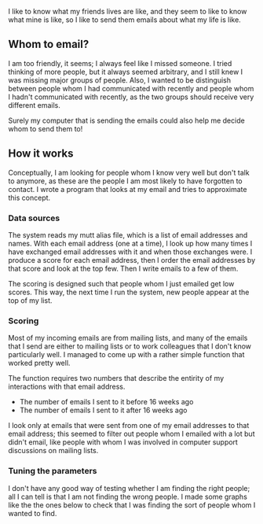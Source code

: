 I like to know what my friends lives are like, and they seem
to like to know what mine is like, so I like to send them emails
about what my life is like.

## Whom to email?
I am too friendly, it seems; I always feel like I missed someone.
I tried thinking of more people, but it always seemed arbitrary,
and I still knew I was missing major groups of people. Also,
I wanted to be distinguish between people whom I had communicated
with recently and people whom I hadn't communicated with recently,
as the two groups should receive very different emails.

Surely my computer that is sending the emails could also help me
decide whom to send them to!

## How it works
Conceptually, I am looking for people whom I know very well but don't
talk to anymore, as these are the people I am most likely to have
forgotten to contact. I wrote a program that looks at my email and
tries to approximate this concept.

### Data sources
The system reads my mutt alias file, which is a list of email addresses
and names. With each email address (one at a time), I look up how many
times I have exchanged email addresses with it and when those exchanges
were. I produce a score for each email address, then I order the email
addresses by that score and look at the top few. Then I write emails to
a few of them.

The scoring is designed such that people whom I just emailed get low
scores. This way, the next time I run the system, new people appear at
the top of my list.

### Scoring
Most of my incoming emails are from mailing lists, and many of the
emails that I send are either to mailing lists or to work colleagues
that I don't know particularly well. I managed to come up with a rather
simple function that worked pretty well.

The function requires two numbers that describe the entirity of my
interactions with that email address.

* The number of emails I sent to it before 16 weeks ago
* The number of emails I sent to it after 16 weeks ago

I look only at emails that were sent from one of my email addresses
to that email address; this seemed to filter out people whom I emailed
with a lot but didn't email, like people with whom I was involved in
computer support discussions on mailing lists.

### Tuning the parameters
I don't have any good way of testing whether I am finding the right
people; all I can tell is that I am not finding the wrong people.
I made some graphs like the the ones below to check that I was finding
the sort of people whom I wanted to find.
